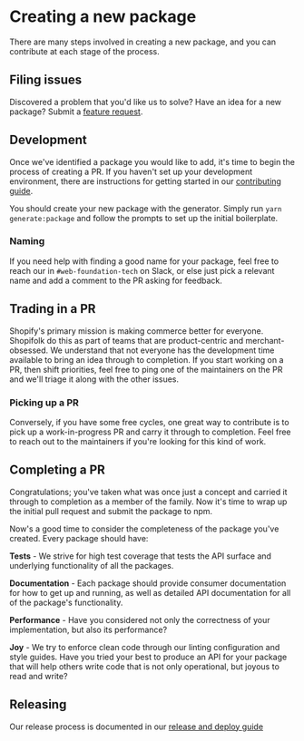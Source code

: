 # Creating a new package

There are many steps involved in creating a new package, and you can contribute at each stage of the process.

## Filing issues

Discovered a problem that you'd like us to solve? Have an idea for a new package?
Submit a [feature request](https://github.com/Shopify/web-foundation/issues/new?template=FEATURE_REQUEST.md).

## Development

Once we've identified a package you would like to add, it's time to begin the process of creating a PR. If you haven't set up your development environment, there are instructions for getting started in our [contributing guide](../../.github/CONTRIBUTING.md).

You should create your new package with the generator. Simply run `yarn generate:package` and follow the prompts to set up the initial boilerplate.

### Naming

If you need help with finding a good name for your package, feel free to reach our in `#web-foundation-tech` on Slack, or else just pick a relevant name and add a comment to the PR asking for feedback.

## Trading in a PR

Shopify's primary mission is making commerce better for everyone. Shopifolk do this as part of teams that are product-centric and merchant-obsessed.
We understand that not everyone has the development time available to bring an idea through to completion.
If you start working on a PR, then shift priorities, feel free to ping one of the maintainers on the PR and we'll triage it along with the other issues.

### Picking up a PR

Conversely, if you have some free cycles, one great way to contribute is to pick up a work-in-progress PR and carry it through to completion. Feel free to reach out to the maintainers if you're looking for this kind of work.

## Completing a PR

Congratulations; you've taken what was once just a concept and carried it through to completion as a member of the family. Now it's time to wrap up the initial pull request and submit the package to npm.

Now's a good time to consider the completeness of the package you've created. Every package should have:

**Tests** - We strive for high test coverage that tests the API surface and underlying functionality of all the packages.

**Documentation** - Each package should provide consumer documentation for how to get up and running, as well as detailed API documentation for all of the package's functionality.

**Performance** - Have you considered not only the correctness of your implementation, but also its performance?

**Joy** - We try to enforce clean code through our linting configuration and style guides. Have you tried your best to produce an API for your package that will help others write code that is not only operational, but joyous to read and write?

## Releasing

Our release process is documented in our [release and deploy guide](./release-and-deploy.md)
